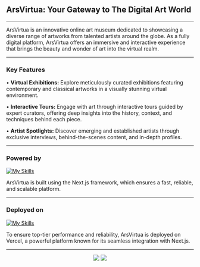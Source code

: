 ## ArsVirtua: Your Gateway to The Digital Art World

---

ArsVirtua is an innovative online art museum dedicated to showcasing a diverse range of artworks from talented artists around the globe. As a fully digital platform, ArsVirtua offers an immersive and interactive experience that brings the beauty and wonder of art into the virtual realm.

---

### Key Features

• **Virtual Exhibitions:** Explore meticulously curated exhibitions featuring contemporary and classical artworks in a visually stunning virtual environment.

• **Interactive Tours:** Engage with art through interactive tours guided by expert curators, offering deep insights into the history, context, and techniques behind each piece.

• **Artist Spotlights:** Discover emerging and established artists through exclusive interviews, behind-the-scenes content, and in-depth profiles.

---

### Powered by

[![My Skills](https://skillicons.dev/icons?i=nextjs)](https://skillicons.dev)

ArsVirtua is built using the Next.js framework, which ensures a fast, reliable, and scalable platform.

---

### Deployed on

[![My Skills](https://skillicons.dev/icons?i=vercel)](https://skillicons.dev)

To ensure top-tier performance and reliability, ArsVirtua is deployed on Vercel, a powerful platform known for its seamless integration with Next.js.

---

<div align="center">
    <img src="https://forthebadge.com/images/badges/built-with-love.svg" />
    <img src="https://forthebadge.com/images/badges/built-by-developers.svg" />

</div>